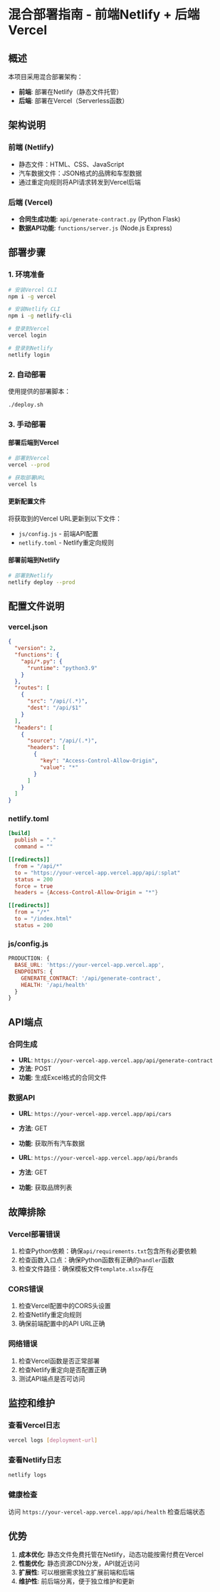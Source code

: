 # 混合部署指南 - 前端Netlify + 后端Vercel

## 概述

本项目采用混合部署架构：
- **前端**: 部署在Netlify（静态文件托管）
- **后端**: 部署在Vercel（Serverless函数）

## 架构说明

### 前端 (Netlify)
- 静态文件：HTML、CSS、JavaScript
- 汽车数据文件：JSON格式的品牌和车型数据
- 通过重定向规则将API请求转发到Vercel后端

### 后端 (Vercel)
- **合同生成功能**: `api/generate-contract.py` (Python Flask)
- **数据API功能**: `functions/server.js` (Node.js Express)

## 部署步骤

### 1. 环境准备

```bash
# 安装Vercel CLI
npm i -g vercel

# 安装Netlify CLI
npm i -g netlify-cli

# 登录到Vercel
vercel login

# 登录到Netlify
netlify login
```

### 2. 自动部署

使用提供的部署脚本：

```bash
./deploy.sh
```

### 3. 手动部署

#### 部署后端到Vercel

```bash
# 部署到Vercel
vercel --prod

# 获取部署URL
vercel ls
```

#### 更新配置文件

将获取到的Vercel URL更新到以下文件：
- `js/config.js` - 前端API配置
- `netlify.toml` - Netlify重定向规则

#### 部署前端到Netlify

```bash
# 部署到Netlify
netlify deploy --prod
```

## 配置文件说明

### vercel.json
```json
{
  "version": 2,
  "functions": {
    "api/*.py": {
      "runtime": "python3.9"
    }
  },
  "routes": [
    {
      "src": "/api/(.*)",
      "dest": "/api/$1"
    }
  ],
  "headers": [
    {
      "source": "/api/(.*)",
      "headers": [
        {
          "key": "Access-Control-Allow-Origin",
          "value": "*"
        }
      ]
    }
  ]
}
```

### netlify.toml
```toml
[build]
  publish = "."
  command = ""

[[redirects]]
  from = "/api/*"
  to = "https://your-vercel-app.vercel.app/api/:splat"
  status = 200
  force = true
  headers = {Access-Control-Allow-Origin = "*"}

[[redirects]]
  from = "/*"
  to = "/index.html"
  status = 200
```

### js/config.js
```javascript
PRODUCTION: {
  BASE_URL: 'https://your-vercel-app.vercel.app',
  ENDPOINTS: {
    GENERATE_CONTRACT: '/api/generate-contract',
    HEALTH: '/api/health'
  }
}
```

## API端点

### 合同生成
- **URL**: `https://your-vercel-app.vercel.app/api/generate-contract`
- **方法**: POST
- **功能**: 生成Excel格式的合同文件

### 数据API
- **URL**: `https://your-vercel-app.vercel.app/api/cars`
- **方法**: GET
- **功能**: 获取所有汽车数据

- **URL**: `https://your-vercel-app.vercel.app/api/brands`
- **方法**: GET
- **功能**: 获取品牌列表

## 故障排除

### Vercel部署错误
1. 检查Python依赖：确保`api/requirements.txt`包含所有必要依赖
2. 检查函数入口点：确保Python函数有正确的`handler`函数
3. 检查文件路径：确保模板文件`template.xlsx`存在

### CORS错误
1. 检查Vercel配置中的CORS头设置
2. 检查Netlify重定向规则
3. 确保前端配置中的API URL正确

### 网络错误
1. 检查Vercel函数是否正常部署
2. 检查Netlify重定向是否配置正确
3. 测试API端点是否可访问

## 监控和维护

### 查看Vercel日志
```bash
vercel logs [deployment-url]
```

### 查看Netlify日志
```bash
netlify logs
```

### 健康检查
访问 `https://your-vercel-app.vercel.app/api/health` 检查后端状态

## 优势

1. **成本优化**: 静态文件免费托管在Netlify，动态功能按需付费在Vercel
2. **性能优化**: 静态资源CDN分发，API就近访问
3. **扩展性**: 可以根据需求独立扩展前端和后端
4. **维护性**: 前后端分离，便于独立维护和更新 